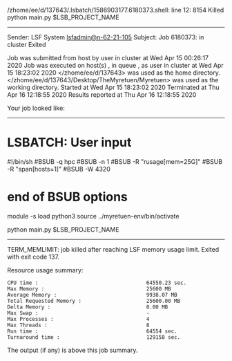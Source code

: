 /zhome/ee/d/137643/.lsbatch/1586903177.6180373.shell: line 12:  8154 Killed                  python main.py $LSB_PROJECT_NAME

------------------------------------------------------------
Sender: LSF System <lsfadmin@n-62-21-105>
Subject: Job 6180373: <NNAgent66000-IMP-sample-length10-hist10> in cluster <dcc> Exited

Job <NNAgent66000-IMP-sample-length10-hist10> was submitted from host <n-62-30-6> by user <s183905> in cluster <dcc> at Wed Apr 15 00:26:17 2020
Job was executed on host(s) <n-62-21-105>, in queue <hpc>, as user <s183905> in cluster <dcc> at Wed Apr 15 18:23:02 2020
</zhome/ee/d/137643> was used as the home directory.
</zhome/ee/d/137643/Desktop/TheMyretuen/Myretuen> was used as the working directory.
Started at Wed Apr 15 18:23:02 2020
Terminated at Thu Apr 16 12:18:55 2020
Results reported at Thu Apr 16 12:18:55 2020

Your job looked like:

------------------------------------------------------------
# LSBATCH: User input
#!/bin/sh
#BSUB -q hpc
#BSUB -n 1
#BSUB -R "rusage[mem=25G]"
#BSUB -R "span[hosts=1]"
#BSUB -W 4320
# end of BSUB options

module -s load python3
source ../myretuen-env/bin/activate

python main.py $LSB_PROJECT_NAME


------------------------------------------------------------

TERM_MEMLIMIT: job killed after reaching LSF memory usage limit.
Exited with exit code 137.

Resource usage summary:

    CPU time :                                   64550.23 sec.
    Max Memory :                                 25600 MB
    Average Memory :                             9938.07 MB
    Total Requested Memory :                     25600.00 MB
    Delta Memory :                               0.00 MB
    Max Swap :                                   -
    Max Processes :                              4
    Max Threads :                                8
    Run time :                                   64554 sec.
    Turnaround time :                            129158 sec.

The output (if any) is above this job summary.

